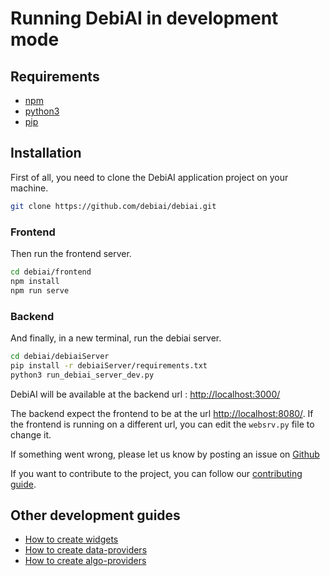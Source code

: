 # Running DebiAI in development mode

## Requirements

- [npm](https://nodejs.org/en/download/)
- [python3](https://www.python.org/downloads/)
- [pip](https://pip.pypa.io/en/stable/)

## Installation

First of all, you need to clone the DebiAI application project on your machine.

```bash
git clone https://github.com/debiai/debiai.git
```

### Frontend

Then run the frontend server.

```bash
cd debiai/frontend
npm install
npm run serve
```

### Backend

And finally, in a new terminal, run the debiai server.

```bash
cd debiai/debiaiServer
pip install -r debiaiServer/requirements.txt
python3 run_debiai_server_dev.py
```

DebiAI will be available at the backend url : [http://localhost:3000/](http://localhost:3000/)

The backend expect the frontend to be at the url [http://localhost:8080/](http://localhost:8080/). If the frontend is running on a different url, you can edit the `websrv.py` file to change it.

If something went wrong, please let us know by posting an issue on [Github](https://github.com/debiai/debiai/issues/new)

If you want to contribute to the project, you can follow our [contributing guide](https://github.com/debiai/debiai/blob/main/CONTRIBUTING.md).

## Other development guides

- [How to create widgets](https://github.com/debiai/DebiAI/blob/main/frontend/doc/new-widgets/Adding-new-widgets.md)
- [How to create data-providers](/dataInsertion/dataProviders/quickStart)
- [How to create algo-providers](/dashboard/algoProviders/algoProviders)
